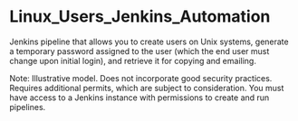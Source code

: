 # Linux_Users_Jenkins_Automation

Jenkins pipeline that allows you to create users on Unix systems, generate a temporary password assigned to the user (which the end user must change upon initial login), and retrieve it for copying and emailing.

Note: Illustrative model. Does not incorporate good security practices. Requires additional permits, which are subject to consideration. You must have access to a Jenkins instance with permissions to create and run pipelines.
